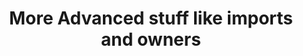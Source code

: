 ---
id: sm_advanced_stuff
title: More Advanced stuff like imports and owners
sidebar_label: More Advanced stuff like imports and owners
---